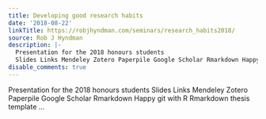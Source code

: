 ```yaml
---
title: Developing good research habits
date: '2018-08-22'
linkTitle: https://robjhyndman.com/seminars/research_habits2018/
source: Rob J Hyndman
description: |-
  Presentation for the 2018 honours students
  Slides Links Mendeley Zotero Paperpile Google Scholar Rmarkdown Happy git with R Rmarkdown thesis template  ...
disable_comments: true
---
```

Presentation for the 2018 honours students
Slides Links Mendeley Zotero Paperpile Google Scholar Rmarkdown Happy git with R Rmarkdown thesis template  ...